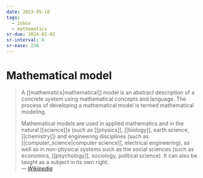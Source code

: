 ```yaml
---
date: 2023-05-18
tags:
  - inbox
  - mathematics
sr-due: 2024-02-02
sr-interval: 6
sr-ease: 238
---
```


# Mathematical model

> A [[mathematics|mathematical]] model is an abstract description of a
> concrete system using mathematical concepts and language. The process of
> developing a mathematical model is termed mathematical modeling.
>
> Mathematical models are used in applied mathematics and in the natural
> [[science]]s (such as [[physics]], [[biology]], earth science, [[chemistry]])
> and engineering disciplines (such as [[computer_science|computer science]],
> electrical engineering), as well as in non-physical systems such as the social
> sciences (such as economics, [[psychology]], sociology, political science). It
> can also be taught as a subject in its own right.\
> — <cite>[Wikipedia](https://en.wikipedia.org/wiki/Mathematical_model)</cite>

